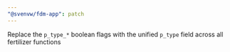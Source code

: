 ```yaml
---
"@svenvw/fdm-app": patch
---
```


Replace the `p_type_*` boolean flags with the unified `p_type` field across all fertilizer functions
